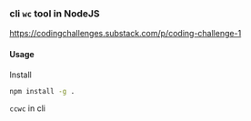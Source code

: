 ### cli `wc` tool in NodeJS

https://codingchallenges.substack.com/p/coding-challenge-1


#### Usage

Install 
```bash
npm install -g .
```

`ccwc` in cli
